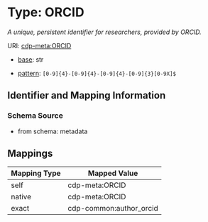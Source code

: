 # Type: ORCID




_A unique, persistent identifier for researchers, provided by ORCID._



URI: [cdp-meta:ORCID](metadataORCID)

* [base](https://w3id.org/linkml/base): str




* [pattern](https://w3id.org/linkml/pattern): `[0-9]{4}-[0-9]{4}-[0-9]{4}-[0-9]{3}[0-9X]$`






## Identifier and Mapping Information







### Schema Source


* from schema: metadata




## Mappings

| Mapping Type | Mapped Value |
| ---  | ---  |
| self | cdp-meta:ORCID |
| native | cdp-meta:ORCID |
| exact | cdp-common:author_orcid |



